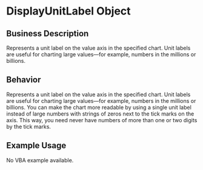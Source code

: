 # DisplayUnitLabel Object

## Business Description
Represents a unit label on the value axis in the specified chart. Unit labels are useful for charting large values—for example, numbers in the millions or billions.

## Behavior
Represents a unit label on the value axis in the specified chart. Unit labels are useful for charting large values—for example, numbers in the millions or billions. You can make the chart more readable by using a single unit label instead of large numbers with strings of zeros next to the tick marks on the axis. This way, you need never have numbers of more than one or two digits by the tick marks.

## Example Usage
No VBA example available.